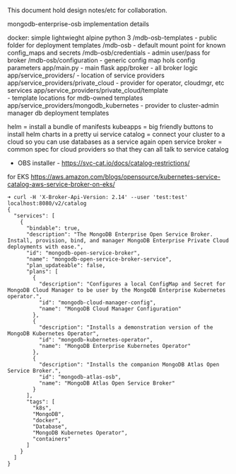This document hold design notes/etc for collaboration.

mongodb-enterprise-osb implementation details


docker: simple lightwieght alpine python 3 
/mdb-osb-templates     - public folder for deployment templates
/mdb-osb   - default mount point for known config_maps and secrets
/mdb-osb/credentials    - admin user/pass for broker
/mdb-osb/configuration  - generic config map hols config parameters
app/main.py    - main flask 
app/broker     - all broker logic
app/service_providers/   - location of service providers
app/service_providers/private_cloud    - provider for operator, cloudmgr, etc services
app/service_providers/private_cloud/template  
                                       - template locations for mdb-owned templates
app/service_providers/mongodb_kubernetes - provider to cluster-admin manager db deployment templates


helm = install a bundle of manifests
kubeapps = big friendly buttons to install helm charts in a pretty ui
service catalog = connect your cluster to a cloud so you can use databases as a service again
open service broker = common spec for cloud providers so that they can all talk to service catalog

- OBS installer - 
https://svc-cat.io/docs/catalog-restrictions/

for EKS
https://aws.amazon.com/blogs/opensource/kubernetes-service-catalog-aws-service-broker-on-eks/


```
➜ curl -H 'X-Broker-Api-Version: 2.14' --user 'test:test' localhost:8080/v2/catalog
{
  "services": [
    {
      "bindable": true, 
      "description": "The MongoDB Enterprise Open Service Broker. Install, provision, bind, and manager MongoDB Enterprise Private Cloud deployments with ease.", 
      "id": "mongodb-open-service-broker", 
      "name": "mongodb-open-service-broker-service", 
      "plan_updateable": false, 
      "plans": [
        {
          "description": "Configures a local ConfigMap and Secret for MongoDB Cloud Manager to be user by the MongoDB Enterprise Kubernetes operator.", 
          "id": "mongodb-cloud-manager-config", 
          "name": "MongoDB Cloud Manager Configuration"
        }, 
        {
          "description": "Installs a demonstration version of the MongoDB Kubernetes Operator", 
          "id": "mongodb-kubernetes-operator", 
          "name": "MongoDB Enterprise Kubernetes Operator"
        }, 
        {
          "description": "Installs the companion MongoDB Atlas Open Service Broker.", 
          "id": "mongodb-atlas-osb", 
          "name": "MongoDB Atlas Open Service Broker"
        }
      ], 
      "tags": [
        "k8s", 
        "MongoDB", 
        "docker", 
        "Database", 
        "MongoDB Kubernetes Operator", 
        "containers"
      ]
    }
  ]
}
```
